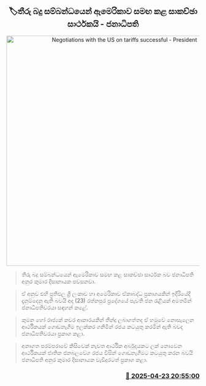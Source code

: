 <p align='center'><b><h2 align='center' title='Negotiations with the US on tariffs successful - President'>🏷තීරු බදු සම්බන්ධයෙන් ඇමෙරිකාව සමඟ කළ සාකච්ඡා සාර්ථකයි - ජනාධිපති</h2></b></p>
<p align='center'><img src='https://helakuru.sgp1.cdn.digitaloceanspaces.com/esana/images/lib/anura-president-uio.jpg' width='600' alt='Negotiations with the US on tariffs successful - President'></p>

> තීරු බදු සම්බන්ධයෙන් ඇමෙරිකාව සමඟ කළ සාකච්ඡා සාර්ථක බව ජනාධිපති අනුර කුමාර දිසානායක පවසනවා.

> ඒ අනුව එහි ප්‍රතිඵල ශ්‍රී ලංකාව හා ‍අමෙරිකාව ඒකාබද්ධ ප්‍රකාශයකින් ඉදිරියේදී දැනුම්දෙනු ඇති බවයි අද (23) රත්නපුර ප්‍රදේශයේ පැවති ජන රැළියක් අමතමින් ජනාධිපතිවරයා සඳහන් කළේ.

> කුමන හෝ රාජ්‍යක් කවර ආකාරයකින් තීන්දු ලබාගත්තද ඒ හමුවේ නොසැලෙන ආර්ථිකයක් ගොඩනැගීම ඉලක්කර ගනිමින් රජය කටයුතු කරමින් ඇති බවද ජනාධිපතිවරයා ප්‍රකාශ කළා.

> අනාගත පරම්පරාවේ කිසිවෙක් නැවත ආර්ථික අර්බුදයකට ලක් නොවෙන ආර්ථිකයක් ජාතික ජනබලවේග රජය විසින් ගොඩනැගීමට කටයුතු කරන බවයි ජනාධිපති අනුර කුමාර දිසානායක වැඩිදුරටත් ප්‍රකාශ කළා.



<h3 align='right'><a href='https://www.helakuru.lk/esana/p/109482/'>📅 2025-04-23 20:55:00</a></h3>
